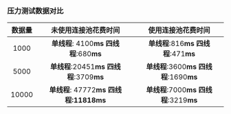 ### 压力测试数据对比



| 数据量 |               未使用连接池花费时间                |              使用连接池花费时间              |
| :----: | :-----------------------------------------------: | :------------------------------------------: |
|  1000  |   **单线程**: 4100**ms**   **四线程**:680**ms**   |  **单线程**:816**ms**  **四线程**:471**ms**  |
|  5000  |  **单线程**:20451**ms**    **四线程**:3709**ms**  | **单线程**:3600**ms**  **四线程**:1690**ms** |
| 10000  | **单线程**:  47772**ms**   **四线程:**11818**ms** | **单线程**:7000**ms**  **四线程**:3219**ms** |

